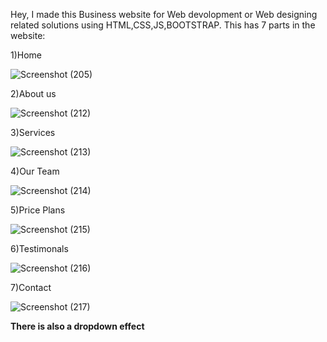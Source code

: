 Hey, I made this  Business website for Web devolopment or Web designing related solutions using HTML,CSS,JS,BOOTSTRAP.
This has 7 parts in the website:


1)Home


![Screenshot (205)](https://user-images.githubusercontent.com/56560771/93712033-69e8e100-fb70-11ea-9789-763f3933f142.png)


2)About us


![Screenshot (212)](https://user-images.githubusercontent.com/56560771/93712037-71a88580-fb70-11ea-8dc4-1d934e52d127.png)


3)Services


![Screenshot (213)](https://user-images.githubusercontent.com/56560771/93712039-74a37600-fb70-11ea-8d60-6a08583122c2.png)


4)Our Team


![Screenshot (214)](https://user-images.githubusercontent.com/56560771/93712041-779e6680-fb70-11ea-927c-ecbb73db0967.png)


5)Price Plans


![Screenshot (215)](https://user-images.githubusercontent.com/56560771/93712042-7a00c080-fb70-11ea-82b2-d4a228faa2cf.png)


6)Testimonals


![Screenshot (216)](https://user-images.githubusercontent.com/56560771/93712044-7bca8400-fb70-11ea-94f2-0e0da66ebe6f.png)


7)Contact


![Screenshot (217)](https://user-images.githubusercontent.com/56560771/93712045-7ec57480-fb70-11ea-8702-37b823902548.png)


**There is also a dropdown effect**
